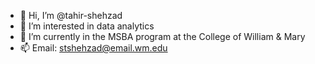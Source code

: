 - 👋 Hi, I’m @tahir-shehzad
- 👀 I’m interested in data analytics
- 🌱 I’m currently in the MSBA program at the College of William & Mary
- 📫 Email: stshehzad@email.wm.edu

<!---
tahir-shehzad/tahir-shehzad is a ✨ special ✨ repository because its `README.md` (this file) appears on your GitHub profile.
You can click the Preview link to take a look at your changes.
--->
